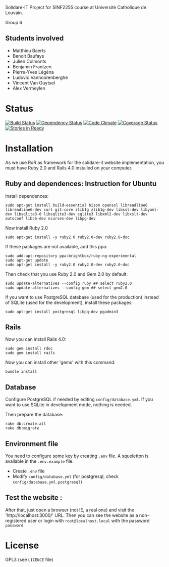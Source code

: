 Solidare-IT Project for SINF2255 course at Université Catholique de Louvain.

Group 6

Students involved
------------------

* Matthieu Baerts
* Benoit Baufays
* Julien Colmonts
* Benjamin Frantzen
* Pierre-Yves Légéna
* Ludovic Vannoorenberghe
* Vincent Van Ouytsel
* Alex Vermeylen

Status
======

[![Build Status](https://travis-ci.org/matttbe/SIT.png?branch=master)](https://travis-ci.org/matttbe/SIT)
[![Dependency Status](https://gemnasium.com/matttbe/SIT.png)](https://gemnasium.com/matttbe/SIT)
[![Code Climate](https://codeclimate.com/github/matttbe/SIT.png)](https://codeclimate.com/github/matttbe/SIT)
[![Coverage Status](https://coveralls.io/repos/matttbe/SIT/badge.png)](https://coveralls.io/r/matttbe/SIT)
[![Stories in Ready](https://badge.waffle.io/matttbe/SIT.png?label=ready)](http://waffle.io/matttbe/SIT)

Installation
============

As we use RoR as framework for the solidare-it website implementation, you must have Ruby 2.0 and Rails 4.0 installed on your computer.

Ruby and dependences: Instruction for Ubuntu
--------------------------------------------

Install dependences:

````
sudo apt-get install build-essential bison openssl libreadline6 libreadline6-dev curl git-core zlib1g zlib1g-dev libssl-dev libyaml-dev libsqlite3-0 libsqlite3-dev sqlite3 libxml2-dev libxslt-dev autoconf libc6-dev ncurses-dev libpg-dev
````

Now install Ruby 2.0

````
sudo apt-get install -y ruby2.0 ruby2.0-dev ruby2.0-doc
````

If these packages are not available, add this ppa:

````
sudo add-apt-repository ppa:brightbox/ruby-ng-experimental
sudo apt-get update
sudo apt-get install -y ruby2.0 ruby2.0-dev ruby2.0-doc
````

Then check that you use Ruby 2.0 and Gem 2.0 by default:

````
sudo update-alternatives --config ruby ## select ruby2.0
sudo update-alternatives --config gem ## select gem2.0
````

If you want to use PostgreSQL database (used for the production) instead of SQLite (used for the development), install these packages:

````
sudo apt-get install postgresql libpq-dev pgadmin3
````

Rails
-----

Now you can install Rails 4.0:

````
sudo gem install rdoc
sudo gem install rails
````

Now you can install other 'gems' with this command:

````
bundle install
````

Database
--------

Configure PostgreSQL if needed by editing `config/database.yml`.
If you want to use SQLite in development mode, nothing is needed.

Then prepare the database:

````
rake db:create:all
rake db:migrate
````

Environment file
----------------

You need to configure some key by creating `.env` file.
A squeletton is available in the `.env.example` file.

* Create `.env` file
* Modify `config/database.yml` (for postgresql, check `config/database.yml.postgresql`)

Test the website :
------------------

After that, just open a browser (not IE, a real one) and visit the 'http://localhost:3000/' URL.
Then you can see the website as a non-registered user or login with `root@localhost.local` with the password `password`

License
=======

GPL3 (see `LICENCE` file)
